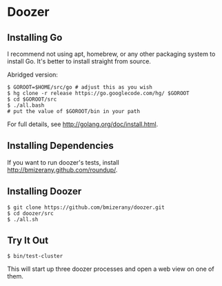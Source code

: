 # Doozer

## Installing Go

I recommend not using apt, homebrew, or any other packaging system to install
Go. It's better to install straight from source.

Abridged version:

    $ GOROOT=$HOME/src/go # adjust this as you wish
    $ hg clone -r release https://go.googlecode.com/hg/ $GOROOT
    $ cd $GOROOT/src
    $ ./all.bash
    # put the value of $GOROOT/bin in your path

For full details, see <http://golang.org/doc/install.html>.

## Installing Dependencies

If you want to run doozer's tests, install
<http://bmizerany.github.com/roundup/>.

## Installing Doozer

    $ git clone https://github.com/bmizerany/doozer.git
    $ cd doozer/src
    $ ./all.sh

## Try It Out

    $ bin/test-cluster

This will start up three doozer processes and open a web view on one of them.
